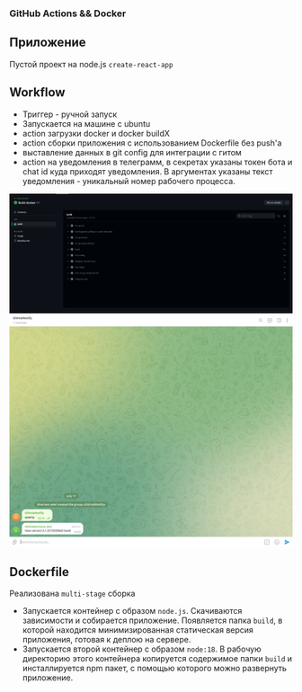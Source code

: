 ### GitHub Actions && Docker

## Приложение
Пустой проект на node.js `create-react-app`
## Workflow
- Триггер - ручной запуск
- Запускается на машине с ubuntu
- action загрузки docker и docker buildX
- action сборки приложения с использованием Dockerfile без push'a
- выставление данных в git config для интеграции с гитом
- action на уведомления в телеграмм, в секретах указаны токен бота и chat id куда приходят уведомления. В аргументах указаны текст уведомления - уникальный номер рабочего процесса.

![](https://github.com/Morody/React/blob/master/img/9.png?raw=true)
![](https://github.com/Morody/React/blob/master/img/8.png?raw=true)
## Dockerfile
Реализована `multi-stage` сборка

- Запускается контейнер с образом `node.js`. Скачиваются зависимости и собирается приложение.
Появляется папка `build`, в которой находится минимизированная статическая версия приложения, готовая к деплою на сервере.
- Запускается второй контейнер с образом `node:18`. В рабочую директорию этого контейнера копируется содержимое папки `build` и
инсталлируется npm пакет, с помощью которого можно развернуть приложение.